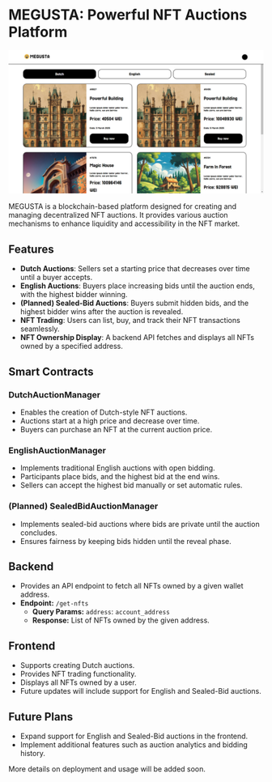 # MEGUSTA: Powerful NFT Auctions Platform

![Platform homepage](image.jpg)

MEGUSTA is a blockchain-based platform designed for creating and managing decentralized NFT auctions. It provides various auction mechanisms to enhance liquidity and accessibility in the NFT market.

## Features
- **Dutch Auctions**: Sellers set a starting price that decreases over time until a buyer accepts.
- **English Auctions**: Buyers place increasing bids until the auction ends, with the highest bidder winning.
- **(Planned) Sealed-Bid Auctions**: Buyers submit hidden bids, and the highest bidder wins after the auction is revealed.
- **NFT Trading**: Users can list, buy, and track their NFT transactions seamlessly.
- **NFT Ownership Display**: A backend API fetches and displays all NFTs owned by a specified address.

## Smart Contracts
### DutchAuctionManager
- Enables the creation of Dutch-style NFT auctions.
- Auctions start at a high price and decrease over time.
- Buyers can purchase an NFT at the current auction price.

### EnglishAuctionManager
- Implements traditional English auctions with open bidding.
- Participants place bids, and the highest bid at the end wins.
- Sellers can accept the highest bid manually or set automatic rules.

### (Planned) SealedBidAuctionManager
- Implements sealed-bid auctions where bids are private until the auction concludes.
- Ensures fairness by keeping bids hidden until the reveal phase.

## Backend
- Provides an API endpoint to fetch all NFTs owned by a given wallet address.
- **Endpoint:** `/get-nfts`
  - **Query Params:** `address`: `account_address`
  - **Response:** List of NFTs owned by the given address.

## Frontend
- Supports creating Dutch auctions.
- Provides NFT trading functionality.
- Displays all NFTs owned by a user.
- Future updates will include support for English and Sealed-Bid auctions.

## Future Plans
- Expand support for English and Sealed-Bid auctions in the frontend.
- Implement additional features such as auction analytics and bidding history.

More details on deployment and usage will be added soon.